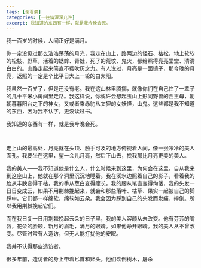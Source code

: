 ```yaml
---
tags: [谢君豪]
categories: [一往情深深几许]
excerpt: 我知道的东西有一样，就是我今晚会死。
---
```




我一百岁的时候，人间正好是满月。

你一定没见过那么浩浩荡荡的月光，我走在山上，路两边的怪石、枯松，地上软软的松枝、野草，活着的蟋蟀、青蛙，死了的荒坟、鬼火，都给照得亮亮堂堂、清清白白的。山路走起来简直不费吹灰之力。有人说过，月亮是一面镜子，那今晚的月亮，返照的一定是个比平日大上一轮的白太阳。

我虽然一百岁了，但是还没有老。我在这山林里腾挪，就像你们在自己住了一辈子的几十平米小房间里走路。我这样说，你或许会想起玉山上形同野兽的西王母，朝朝暮暮阳台之下的神女，又或者乘赤豹从文狸的女妖怪，山鬼。这些都是我不知道的东西，因为我不认字，更没读过书。

我知道的东西有一样，就是我今晚会死。

<br/>

走上山的最高处，月亮就在头顶、触手可及的地方俯视着人间，像一张冷冷的美人面孔。我要坐在这里，望一会儿月亮，然后下山去，找我那比月亮更美的美人。

我的美人——我不知道他是什么人，什么时候来到这里，为何会在这里。自从我来到这座山上，他就在那个洞里沉沉地睡着。我在溪水边照着自己的影子，看着我的脸从丰腴变得干枯，我的手从葱白变得瘦长，我的腰从笔直变得佝偻，我的头发一日日变成云，如果不用荆棘挽起来，就会和那些落叶、枯草、果实一起被自己的脚踩中。它们都一样绵软，绵软如云朵。我会因为踩到自己的头发而发痛、摔倒。所以我用荆棘挽起它们。

而在我日复一日用荆棘挽起云朵的日子里，我的美人容颜从未改变。他有芬芳的嘴唇，花朵的脸颊，新月的眉毛，满月的眼睛。如果他睁开眼睛。我的美人从不曾改变。尽管时常有人造访，但无人能打扰他的安眠。

我并不认得那些造访者。

很多年前，造访者的身上带着匕首和斧头。他们砍倒树木，屠杀